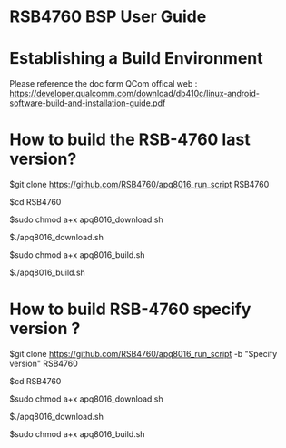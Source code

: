 # RSB4760 BSP User Guide

# Establishing a Build Environment

Please reference the doc form QCom offical web : https://developer.qualcomm.com/download/db410c/linux-android-software-build-and-installation-guide.pdf

# How to build the RSB-4760 last version?

$git clone https://github.com/RSB4760/apq8016_run_script RSB4760

$cd RSB4760

$sudo chmod a+x apq8016_download.sh

$./apq8016_download.sh

$sudo chmod a+x apq8016_build.sh

$./apq8016_build.sh

# How to build RSB-4760 specify version ?

$git clone https://github.com/RSB4760/apq8016_run_script -b "Specify version" RSB4760

$cd RSB4760

$sudo chmod a+x apq8016_download.sh

$./apq8016_download.sh

$sudo chmod a+x apq8016_build.sh



